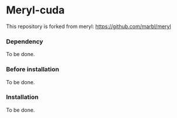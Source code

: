 # Meryl-cuda

This repository is forked from meryl:
https://github.com/marbl/meryl

### Dependency
To be done.

### Before installation
To be done.

### Installation
To be done.